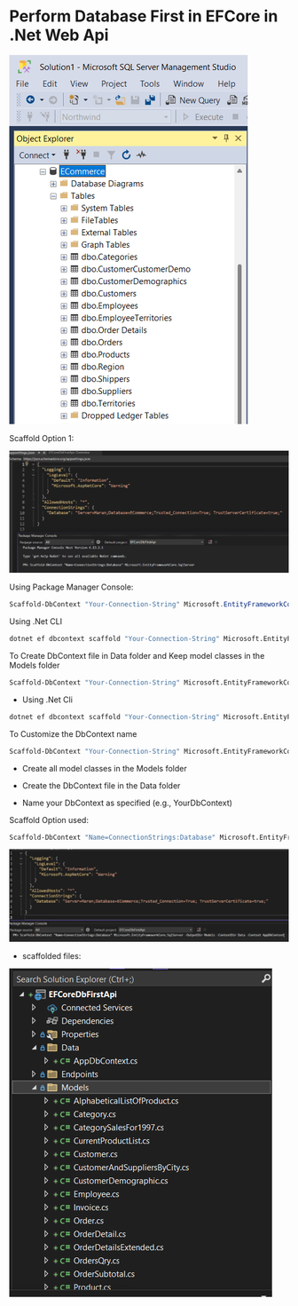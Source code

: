 # Perform Database First in EFCore in .Net Web Api 

![alt text](Images/image.png)

Scaffold Option 1:

![alt text](Images/image-1.png)

Using Package Manager Console:
```powershell
Scaffold-DbContext "Your-Connection-String" Microsoft.EntityFrameworkCore.SqlServer -OutputDir Models
```

Using .Net CLI
``` bash
dotnet ef dbcontext scaffold "Your-Connection-String" Microsoft.EntityFrameworkCore.SqlServer -o Models
```
To Create DbContext file in Data folder and Keep model classes in the Models folder
```bash
Scaffold-DbContext "Your-Connection-String" Microsoft.EntityFrameworkCore.SqlServer -OutputDir Models -ContextDir Data
```
- Using .Net Cli
```bash
dotnet ef dbcontext scaffold "Your-Connection-String" Microsoft.EntityFrameworkCore.SqlServer -o Models --context-dir Data
```

To Customize the DbContext name 
```bash
Scaffold-DbContext "Your-Connection-String" Microsoft.EntityFrameworkCore.SqlServer -OutputDir Models -ContextDir Data -Context YourDbContext
```

- Create all model classes in the Models folder

- Create the DbContext file in the Data folder

- Name your DbContext as specified (e.g., YourDbContext)

Scaffold Option used:

```bash
Scaffold-DbContext "Name=ConnectionStrings:Database" Microsoft.EntityFrameworkCore.SqlServer -OutputDir Models -ContextDir Data -Context AppDbContext
``` 
![alt text](Images/image-2.png)

- scaffolded files:

![alt text](Images/image-3.png)